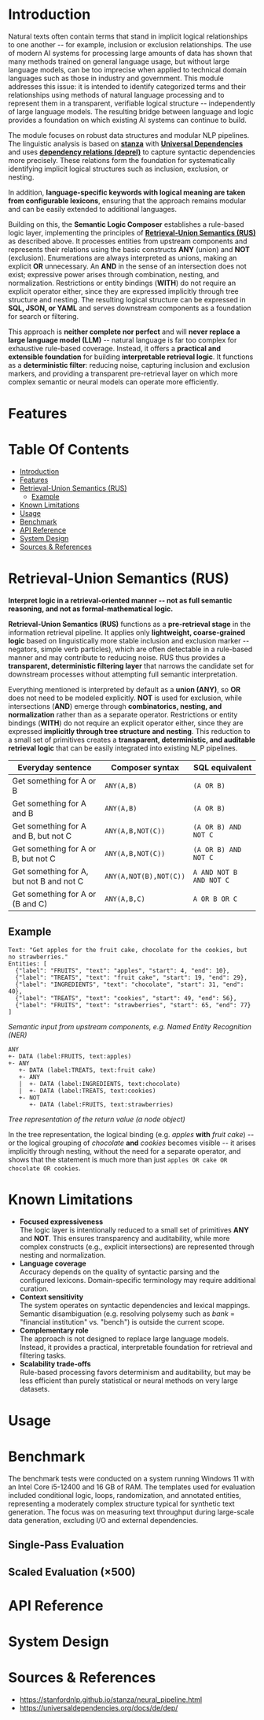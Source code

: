 # Introduction

Natural texts often contain terms that stand in implicit logical relationships
to one another -- for example, inclusion or exclusion relationships. The use of
modern AI systems for processing large amounts of data has shown that many
methods trained on general language usage, but without large language models,
can be too imprecise when applied to technical domain languages such as those
in industry and government. This module addresses this issue: it is intended to
identify categorized terms and their relationships using methods of natural
language processing and to represent them in a transparent, verifiable logical
structure -- independently of large language models. The resulting bridge
between language and logic provides a foundation on which existing AI systems
can continue to build.

The module focuses on robust data structures and modular NLP pipelines. The
linguistic analysis is based on __[stanza](
    https://stanfordnlp.github.io/stanza/)__ with __[Universal Dependencies](
    https://universaldependencies.org/)__ and uses __[dependency relations
(deprel)](https://universaldependencies.org/u/dep/all.html)__ to capture
syntactic dependencies more precisely. These relations form the foundation for
systematically identifying implicit logical structures such as inclusion,
exclusion, or nesting.

In addition, __language-specific keywords with logical meaning are taken from
configurable lexicons__, ensuring that the approach remains modular and can be
easily extended to additional languages.

Building on this, the __Semantic Logic Composer__ establishes a rule-based logic
layer, implementing the principles of __[Retrieval-Union Semantics (RUS)](
    #retrieval-union-semantics-rus)__ as described above. It processes entities
from upstream components and represents their relations using the basic
constructs __ANY__ (union) and __NOT__ (exclusion). Enumerations are always
interpreted as unions, making an explicit __OR__ unnecessary. An __AND__ in the
sense of an intersection does not exist; expressive power arises through
combination, nesting, and normalization. Restrictions or entity bindings
(__WITH__) do not require an explicit operator either, since they are expressed
implicitly through tree structure and nesting. The resulting logical structure
can be expressed in __SQL, JSON, or YAML__ and serves downstream components as a
foundation for search or filtering.

This approach is __neither complete nor perfect__ and will __never replace a
large language model (LLM)__ -- natural language is far too complex for
exhaustive rule-based coverage. Instead, it offers a __practical and extensible
foundation__ for building __interpretable retrieval logic__. It functions as a
__deterministic filter__: reducing noise, capturing inclusion and exclusion
markers, and providing a transparent pre-retrieval layer on which more complex
semantic or neural models can operate more efficiently.

# Features

# Table Of Contents

- [Introduction](#introduction)
- [Features](#features)
- [Retrieval-Union Semantics (RUS)](#retrieval-union-semantics-rus)
  - [Example](#example)
- [Known Limitations](#known-limitations)
- [Usage](#usage)
- [Benchmark](#benchmark)
- [API Reference](#api-reference)
- [System Design](#system-design)
- [Sources & References](#sources--references)

# Retrieval-Union Semantics (RUS)

__Interpret logic in a retrieval-oriented manner -- not as full semantic
reasoning, and not as formal-mathematical logic.__

__Retrieval-Union Semantics (RUS)__ functions as a __pre-retrieval stage__ in the
information retrieval pipeline. It applies only __lightweight, coarse-grained
logic__ based on linguistically more stable inclusion and exclusion marker --
negators, simple verb particles), which are often detectable in a rule-based
manner and may contribute to reducing noise. RUS thus provides a __transparent,
deterministic filtering layer__ that narrows the candidate set for downstream
processes without attempting full semantic interpretation.

Everything mentioned is interpreted by default as a __union (ANY)__, so __OR__
does not need to be modeled explicitly. __NOT__ is used for exclusion, while
intersections (__AND__) emerge through __combinatorics, nesting, and
normalization__ rather than as a separate operator. Restrictions or entity
bindings (__WITH__) do not require an explicit operator either, since they are
expressed __implicitly through tree structure and nesting__. This reduction to
a small set of primitives creates a __transparent, deterministic, and auditable
retrieval logic__ that can be easily integrated into existing NLP pipelines.

| Everyday sentence                        | Composer syntax        | SQL equivalent          |
|------------------------------------------|------------------------|-------------------------|
| Get something for A or B                 | `ANY(A,B)`             | `(A OR B)`              |
| Get something for A and B                | `ANY(A,B)`             | `(A OR B)`              |
| Get something for A and B, but not C     | `ANY(A,B,NOT(C))`      | `(A OR B) AND NOT C`    |
| Get something for A or B, but not C      | `ANY(A,B,NOT(C))`      | `(A OR B) AND NOT C`    |
| Get something for A, but not B and not C | `ANY(A,NOT(B),NOT(C))` | `A AND NOT B AND NOT C` |
| Get something for A or (B and C)         | `ANY(A,B,C)`           | `A OR B OR C`           |

## Example

```
Text: "Get apples for the fruit cake, chocolate for the cookies, but no strawberries."
Entities: [
  {"label": "FRUITS", "text": "apples", "start": 4, "end": 10},
  {"label": "TREATS", "text": "fruit cake", "start": 19, "end": 29},
  {"label": "INGREDIENTS", "text": "chocolate", "start": 31, "end": 40},
  {"label": "TREATS", "text": "cookies", "start": 49, "end": 56},
  {"label": "FRUITS", "text": "strawberries", "start": 65, "end": 77}
]
```
_Semantic input from upstream components, e.g. Named Entity Recognition (NER)_

```
ANY
+- DATA (label:FRUITS, text:apples)
+- ANY
   +- DATA (label:TREATS, text:fruit cake)
   +- ANY
   |  +- DATA (label:INGREDIENTS, text:chocolate)
   |  +- DATA (label:TREATS, text:cookies)
   +- NOT
      +- DATA (label:FRUITS, text:strawberries)
```
_Tree representation of the return value (a node object)_

In the tree representation, the logical binding (e.g. _apples_ __with__
_fruit cake_) -- or the logical grouping of _chocolate_ __and__ _cookies_
becomes visible -- it arises implicitly through nesting, without the need for a
separate operator, and shows that the statement is much more than just `apples
    OR cake OR chocolate OR cookies`.

# Known Limitations

- __Focused expressiveness__  
  The logic layer is intentionally reduced to a small set of primitives __ANY__
  and __NOT__. This ensures transparency and auditability, while more complex
  constructs (e.g., explicit intersections) are represented through nesting and
  normalization.
- __Language coverage__  
  Accuracy depends on the quality of syntactic parsing and the configured
  lexicons. Domain-specific terminology may require additional curation.
- __Context sensitivity__  
  The system operates on syntactic dependencies and lexical mappings. Semantic
  disambiguation (e.g. resolving polysemy such as _bank_ = "financial
  institution" vs. "bench") is outside the current scope.
- __Complementary role__  
  The approach is not designed to replace large language models. Instead, it
  provides a practical, interpretable foundation for retrieval and filtering
  tasks.
- __Scalability trade-offs__  
  Rule-based processing favors determinism and auditability, but may be less
  efficient than purely statistical or neural methods on very large datasets.

# Usage

# Benchmark

The benchmark tests were conducted on a system running Windows 11 with an Intel
Core i5-12400 and 16 GB of RAM. The templates used for evaluation included
conditional logic, loops, randomization, and annotated entities, representing a
moderately complex structure typical for synthetic text generation. The focus
was on measuring text throughput during large-scale data generation, excluding
I/O and external dependencies.

## Single-Pass Evaluation

## Scaled Evaluation (&times;500)

# API Reference

# System Design

# Sources & References
- https://stanfordnlp.github.io/stanza/neural_pipeline.html
- https://universaldependencies.org/docs/de/dep/
